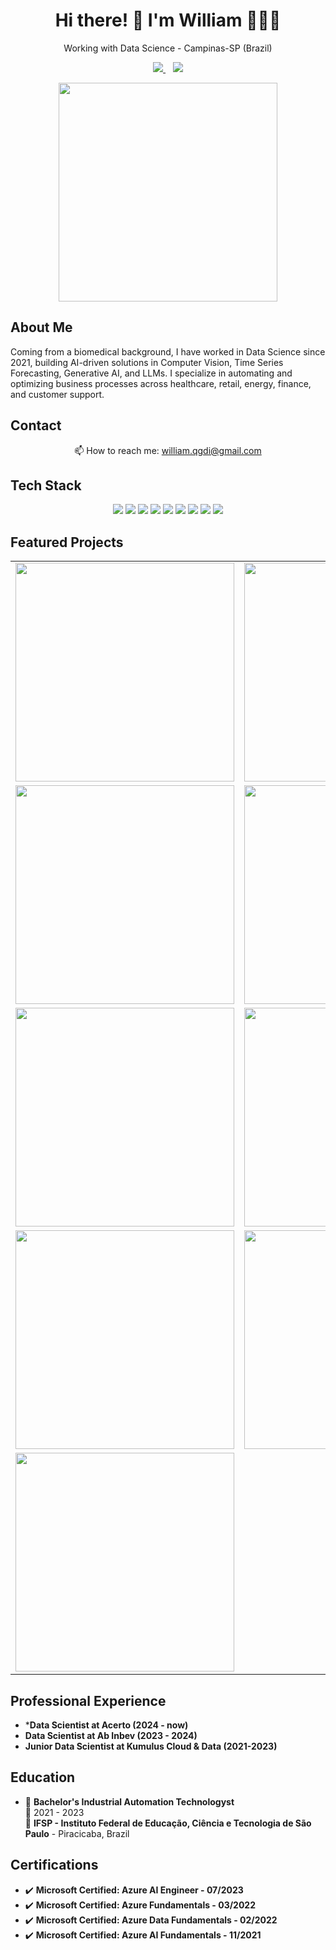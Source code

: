 <h1 align='center'>
  Hi there! 👋 I'm William 👨‍💻🤖
</h1>

<p align='center'>
  Working with Data Science - Campinas-SP (Brazil)
</p>

<p align='center'>
  <a href="https://www.linkedin.com/in/williamsm01010101/">
    <img src="https://img.shields.io/badge/linkedin-%230077B5.svg?&style=for-the-badge&logo=linkedin&logoColor=white" />
  </a>&nbsp;&nbsp;
  <a href="https://www.kaggle.com/laosdata">
    <img src="https://img.shields.io/badge/Kaggle-20BEFF?style=for-the-badge&logo=Kaggle&logoColor=white" />
  </a>
</p>

<p align='center'>
  <a href="#"><img src="https://github-readme-stats.vercel.app/api?username=WilliamSMendes&show_icons=true&count_private=true&theme=radical" width="350"></a>
</p>

## About Me

Coming from a biomedical background, I have worked in Data Science since 2021, building AI-driven solutions in Computer Vision, Time Series Forecasting, Generative AI, and LLMs. I specialize in automating and optimizing business processes across healthcare, retail, energy, finance, and customer support.

## Contact

<p align='center'>
  📫 How to reach me: <a href='mailto:william.qgdi@gmail.com'>william.qgdi@gmail.com</a>
</p>

## Tech Stack

<p align='center'>
  <img src="https://img.shields.io/badge/Python-14354C?style=for-the-badge&logo=python&logoColor=white" />
  <img src="https://img.shields.io/badge/OpenCV-27338e?style=for-the-badge&logo=OpenCV&logoColor=white" />
  <img src="https://img.shields.io/badge/Selenium-43B02A?style=for-the-badge&logo=Selenium&logoColor=white" />
  <img src="https://img.shields.io/badge/TensorFlow-FF6F00?style=for-the-badge&logo=TensorFlow&logoColor=white" />
  <img src="https://img.shields.io/badge/Keras-D00000?style=for-the-badge&logo=Keras&logoColor=white" />
  <img src="https://img.shields.io/badge/PyTorch-EE4C2C?style=for-the-badge&logo=PyTorch&logoColor=white" />
  <img src="https://img.shields.io/badge/Numpy-777BB4?style=for-the-badge&logo=numpy&logoColor=white" />
  <img src="https://img.shields.io/badge/Pandas-2C2D72?style=for-the-badge&logo=pandas&logoColor=white" />
  <img src="https://img.shields.io/badge/scikit_learn-F7931E?style=for-the-badge&logo=scikit-learn&logoColor=white" />
</p>

## Featured Projects

<table align='center'>
  <tr>
    <td><a href="#"><img src="https://github-readme-stats.vercel.app/api/pin/?username=WilliamSMendes&repo=violence-weapon_detection&show_icons=true&count_private=true&theme=radical" width="350"></a></td>
    <td><a href="#"><img src="https://github-readme-stats.vercel.app/api/pin/?username=WilliamSMendes&repo=llm-multimodal&show_icons=true&count_private=true&theme=radical" width="350"></a></td>
  </tr>
  <tr>
    <td><a href="#"><img src="https://github-readme-stats.vercel.app/api/pin/?username=WilliamSMendes&repo=prompt-generator&show_icons=true&count_private=true&theme=radical" width="350"></a></td>
    <td><a href="#"><img src="https://github-readme-stats.vercel.app/api/pin/?username=WilliamSMendes&repo=EnergyResourceAgent&show_icons=true&count_private=true&theme=radical" width="350"></a></td>
  </tr>
  <tr>
    <td><a href="#"><img src="https://github-readme-stats.vercel.app/api/pin/?username=WilliamSMendes&repo=computer-vision_audio-control&show_icons=true&count_private=true&theme=radical" width="350"></a></td>
    <td><a href="#"><img src="https://github-readme-stats.vercel.app/api/pin/?username=WilliamSMendes&repo=storytelling_amazon_firepots&show_icons=true&count_private=true&theme=radical" width="350"></a></td>
  </tr>
  <tr>
    <td><a href="#"><img src="https://github-readme-stats.vercel.app/api/pin/?username=WilliamSMendes&repo=tweets_NLP_Keras_classifier&show_icons=true&count_private=true&theme=radical" width="350"></a></td>
    <td><a href="#"><img src="https://github-readme-stats.vercel.app/api/pin/?username=WilliamSMendes&repo=NLP_binary-classifier-tweets&show_icons=true&count_private=true&theme=radical" width="350"></a></td>
  </tr>
  <tr>
    <td><a href="#"><img src="https://github-readme-stats.vercel.app/api/pin/?username=WilliamSMendes&repo=multiclass_students_classifier&show_icons=true&count_private=true&theme=radical" width="350"></a></td>
  </tr>
</table>

## Professional Experience

- ***Data Scientist at Acerto (2024 - now)**
- **Data Scientist at Ab Inbev (2023 - 2024)**
- **Junior Data Scientist at Kumulus Cloud & Data (2021-2023)**

## Education

- 📖 **Bachelor's Industrial Automation Technologyst**\
📆 2021 - 2023\
📍 **IFSP - Instituto Federal de Educação, Ciência e Tecnologia de São Paulo** - Piracicaba, Brazil

## Certifications

- :heavy_check_mark: **Microsoft Certified: Azure AI Engineer - 07/2023**
- :heavy_check_mark: **Microsoft Certified: Azure Fundamentals - 03/2022**
- :heavy_check_mark: **Microsoft Certified: Azure Data Fundamentals - 02/2022**
- :heavy_check_mark: **Microsoft Certified: Azure AI Fundamentals - 11/2021**

